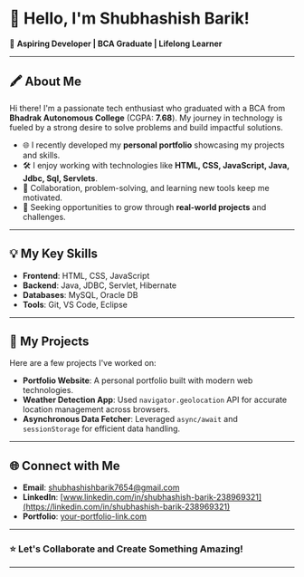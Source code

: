 # 👋 Hello, I'm Shubhashish Barik!  

🌟 **Aspiring Developer | BCA Graduate | Lifelong Learner**  

---

## 🖍 About Me  
Hi there! I'm a passionate tech enthusiast who graduated with a BCA from **Bhadrak Autonomous College** (CGPA: **7.68**). My journey in technology is fueled by a strong desire to solve problems and build impactful solutions.

- 🌐 I recently developed my **personal portfolio** showcasing my projects and skills.  
- 🛠️ I enjoy working with technologies like **HTML, CSS, JavaScript, Java, Jdbc, Sql, Servlets**.  
- 🤝 Collaboration, problem-solving, and learning new tools keep me motivated.  
- 🎯 Seeking opportunities to grow through **real-world projects** and challenges.  

---

## 💡 My Key Skills  
- **Frontend**: HTML, CSS, JavaScript  
- **Backend**: Java, JDBC, Servlet, Hibernate  
- **Databases**: MySQL, Oracle DB 
- **Tools**: Git, VS Code, Eclipse  

---

## 🌟 My Projects  
Here are a few projects I've worked on:  
- **Portfolio Website**: A personal portfolio built with modern web technologies.  
- **Weather Detection App**: Used `navigator.geolocation` API for accurate location management across browsers.  
- **Asynchronous Data Fetcher**: Leveraged `async/await` and `sessionStorage` for efficient data handling.  


---

## 🌐 Connect with Me  
- **Email**: [shubhashishbarik7654@gmail.com](mailto:shubhashishbarik7654@gmail.com)  
- **LinkedIn**: [www.linkedin.com/in/shubhashish-barik-238969321](https://linkedin.com/in/shubhashish-barik-238969321)  
- **Portfolio**: [your-portfolio-link.com](https://your-portfolio-link.com)  

---

### ⭐ Let's Collaborate and Create Something Amazing!  

---
